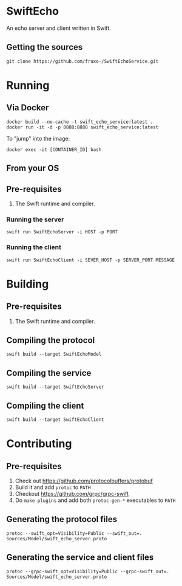 # SwiftEcho

An echo server and client written in Swift.

## Getting the sources
```
git clone https://github.com/fruxo-/SwiftEchoService.git
```

# Running
## Via Docker
```
docker build --no-cache -t swift_echo_service:latest .
docker run -it -d -p 8888:8888 swift_echo_service:latest
```

To "jump" into the image:
```
docker exec -it [CONTAINER_ID] bash
```

## From your OS
## Pre-requisites
1. The Swift runtime and compiler.

###  Running the server
```
swift run SwiftEchoServer -i HOST -p PORT
```
### Running the client
```
swift run SwiftEchoClient -i SEVER_HOST -p SERVER_PORT MESSAGE 
```

# Building
## Pre-requisites
1. The Swift runtime and compiler.

## Compiling the protocol
```
swift build --target SwiftEchoModel
```

## Compiling the service
```
swift build --target SwiftEchoServer
```

## Compiling the client
```
swift build --target SwiftEchoClient
```

# Contributing
## Pre-requisites
1. Check out https://github.com/protocolbuffers/protobuf
1. Build it and add `protoc` to `PATH`
1. Checkout https://github.com/grpc/grpc-swift
1. Do `make plugins` and add both `protoc-gen-*` executables to `PATH`

## Generating the protocol files
```
protoc --swift_opt=Visibility=Public --swift_out=. Sources/Model/swift_echo_server.proto
```

## Generating the service and client files
```
protoc --grpc-swift_opt=Visibility=Public --grpc-swift_out=. Sources/Model/swift_echo_server.proto
```
